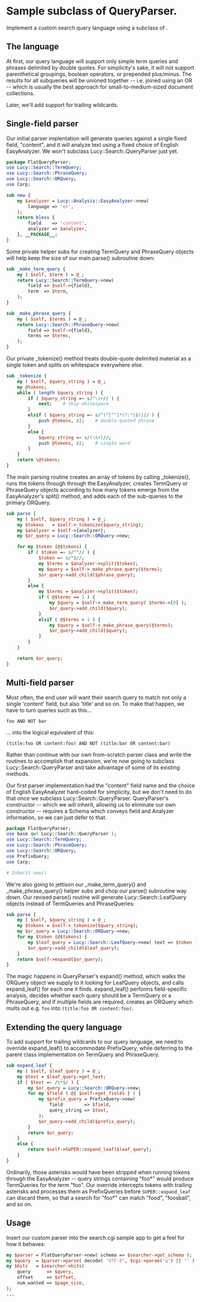 # Sample subclass of QueryParser.

Implement a custom search query language using a subclass of
[](cfish:lucy.QueryParser).

## The language

At first, our query language will support only simple term queries and phrases
delimited by double quotes.  For simplicity's sake, it will not support
parenthetical groupings, boolean operators, or prepended plus/minus.  The
results for all subqueries will be unioned together -- i.e. joined using an OR
-- which is usually the best approach for small-to-medium-sized document
collections.

Later, we'll add support for trailing wildcards.

## Single-field parser

Our initial parser implentation will generate queries against a single fixed
field, "content", and it will analyze text using a fixed choice of English
EasyAnalyzer.  We won't subclass Lucy::Search::QueryParser just yet.

~~~ perl
package FlatQueryParser;
use Lucy::Search::TermQuery;
use Lucy::Search::PhraseQuery;
use Lucy::Search::ORQuery;
use Carp;

sub new { 
    my $analyzer = Lucy::Analysis::EasyAnalyzer->new(
        language => 'en',
    );
    return bless { 
        field    => 'content',
        analyzer => $analyzer,
    }, __PACKAGE__;
}
~~~

Some private helper subs for creating TermQuery and PhraseQuery objects will
help keep the size of our main parse() subroutine down:

~~~ perl
sub _make_term_query {
    my ( $self, $term ) = @_;
    return Lucy::Search::TermQuery->new(
        field => $self->{field},
        term  => $term,
    );
}

sub _make_phrase_query {
    my ( $self, $terms ) = @_;
    return Lucy::Search::PhraseQuery->new(
        field => $self->{field},
        terms => $terms,
    );
}
~~~

Our private \_tokenize() method treats double-quote delimited material as a
single token and splits on whitespace everywhere else.

~~~ perl
sub _tokenize {
    my ( $self, $query_string ) = @_;
    my @tokens;
    while ( length $query_string ) {
        if ( $query_string =~ s/^\s+// ) {
            next;    # skip whitespace
        }
        elsif ( $query_string =~ s/^("[^"]*(?:"|$))// ) {
            push @tokens, $1;    # double-quoted phrase
        }
        else {
            $query_string =~ s/(\S+)//;
            push @tokens, $1;    # single word
        }
    }
    return \@tokens;
}
~~~

The main parsing routine creates an array of tokens by calling \_tokenize(),
runs the tokens through through the EasyAnalyzer, creates TermQuery or
PhraseQuery objects according to how many tokens emerge from the
EasyAnalyzer's split() method, and adds each of the sub-queries to the primary
ORQuery.

~~~ perl
sub parse {
    my ( $self, $query_string ) = @_;
    my $tokens   = $self->_tokenize($query_string);
    my $analyzer = $self->{analyzer};
    my $or_query = Lucy::Search::ORQuery->new;

    for my $token (@$tokens) {
        if ( $token =~ s/^"// ) {
            $token =~ s/"$//;
            my $terms = $analyzer->split($token);
            my $query = $self->_make_phrase_query($terms);
            $or_query->add_child($phrase_query);
        }
        else {
            my $terms = $analyzer->split($token);
            if ( @$terms == 1 ) {
                my $query = $self->_make_term_query( $terms->[0] );
                $or_query->add_child($query);
            }
            elsif ( @$terms > 1 ) {
                my $query = $self->_make_phrase_query($terms);
                $or_query->add_child($query);
            }
        }
    }

    return $or_query;
}
~~~

## Multi-field parser

Most often, the end user will want their search query to match not only a
single 'content' field, but also 'title' and so on.  To make that happen, we
have to turn queries such as this...

    foo AND NOT bar

... into the logical equivalent of this:

    (title:foo OR content:foo) AND NOT (title:bar OR content:bar)

Rather than continue with our own from-scratch parser class and write the
routines to accomplish that expansion, we're now going to subclass Lucy::Search::QueryParser
and take advantage of some of its existing methods.

Our first parser implementation had the "content" field name and the choice of
English EasyAnalyzer hard-coded for simplicity, but we don't need to do that
once we subclass Lucy::Search::QueryParser.  QueryParser's constructor --
which we will inherit, allowing us to eliminate our own constructor --
requires a Schema which conveys field
and Analyzer information, so we can just defer to that.

~~~ perl
package FlatQueryParser;
use base qw( Lucy::Search::QueryParser );
use Lucy::Search::TermQuery;
use Lucy::Search::PhraseQuery;
use Lucy::Search::ORQuery;
use PrefixQuery;
use Carp;

# Inherit new()
~~~

We're also going to jettison our \_make_term_query() and \_make_phrase_query()
helper subs and chop our parse() subroutine way down.  Our revised parse()
routine will generate Lucy::Search::LeafQuery objects instead of TermQueries
and PhraseQueries:

~~~ perl
sub parse {
    my ( $self, $query_string ) = @_;
    my $tokens = $self->_tokenize($query_string);
    my $or_query = Lucy::Search::ORQuery->new;
    for my $token (@$tokens) {
        my $leaf_query = Lucy::Search::LeafQuery->new( text => $token );
        $or_query->add_child($leaf_query);
    }
    return $self->expand($or_query);
}
~~~

The magic happens in QueryParser's expand() method, which walks the ORQuery
object we supply to it looking for LeafQuery objects, and calls expand_leaf()
for each one it finds.  expand_leaf() performs field-specific analysis,
decides whether each query should be a TermQuery or a PhraseQuery, and if
multiple fields are required, creates an ORQuery which mults out e.g.  `foo`
into `(title:foo OR content:foo)`.

## Extending the query language

To add support for trailing wildcards to our query language, we need to
override expand_leaf() to accommodate PrefixQuery, while deferring to the
parent class implementation on TermQuery and PhraseQuery.

~~~ perl
sub expand_leaf {
    my ( $self, $leaf_query ) = @_;
    my $text = $leaf_query->get_text;
    if ( $text =~ /\*$/ ) {
        my $or_query = Lucy::Search::ORQuery->new;
        for my $field ( @{ $self->get_fields } ) {
            my $prefix_query = PrefixQuery->new(
                field        => $field,
                query_string => $text,
            );
            $or_query->add_child($prefix_query);
        }
        return $or_query;
    }
    else {
        return $self->SUPER::expand_leaf($leaf_query);
    }
}
~~~

Ordinarily, those asterisks would have been stripped when running tokens
through the EasyAnalyzer -- query strings containing "foo\*" would produce
TermQueries for the term "foo".  Our override intercepts tokens with trailing
asterisks and processes them as PrefixQueries before `SUPER::expand_leaf` can
discard them, so that a search for "foo\*" can match "food", "foosball", and so
on.

## Usage

Insert our custom parser into the search.cgi sample app to get a feel for how
it behaves:

~~~ perl
my $parser = FlatQueryParser->new( schema => $searcher->get_schema );
my $query  = $parser->parse( decode( 'UTF-8', $cgi->param('q') || '' ) );
my $hits   = $searcher->hits(
    query      => $query,
    offset     => $offset,
    num_wanted => $page_size,
);
...
~~~


